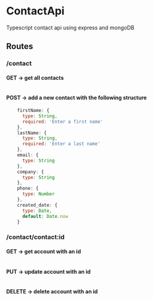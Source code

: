 # ContactApi
Typescript contact api using express and mongoDB

## Routes

### /contact

#### GET -> get all contacts <br><br>

#### POST -> add a new contact with the following structure<br>

```javascript
    firstName: {
      type: String,
      required: 'Enter a first name'
    },
    lastName: {
      type: String,
      required: 'Enter a last name'
    },
    email: {
      type: String
    },
    company: {
      type: String
    },
    phone: {
      type: Number
    },
    created_date: {
      type: Date,
      default: Date.now
    }
```

### /contact/contact:id

#### GET -> get account with an id<br><br>

#### PUT -> update account with an id<br><br>

#### DELETE -> delete account with an id